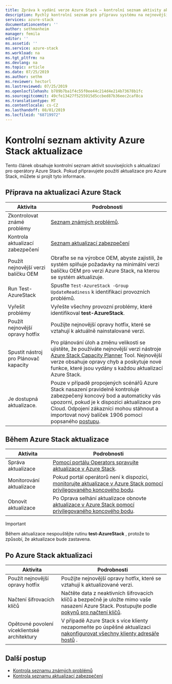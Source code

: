 ```yaml
---
title: Zpráva k vydání verze Azure Stack – kontrolní seznam aktivity aktualizace | Microsoft Docs
description: Rychlý kontrolní seznam pro přípravu systému na nejnovější aktualizaci Azure Stack.
services: azure-stack
documentationcenter: ''
author: sethmanheim
manager: femila
editor: ''
ms.assetid: ''
ms.service: azure-stack
ms.workload: na
ms.tgt_pltfrm: na
ms.devlang: na
ms.topic: article
ms.date: 07/25/2019
ms.author: sethm
ms.reviewer: hectorl
ms.lastreviewed: 07/25/2019
ms.openlocfilehash: b789b7ba1f4c55f0ee44c214d4e214b73678b1fc
ms.sourcegitcommit: 49cfe13427f5255915d5ccbed87b36eec2caf8ca
ms.translationtype: MT
ms.contentlocale: cs-CZ
ms.lasthandoff: 08/01/2019
ms.locfileid: "68719972"
---
```

# <a name="azure-stack-update-activity-checklist"></a>Kontrolní seznam aktivity Azure Stack aktualizace

Tento článek obsahuje kontrolní seznam aktivit souvisejících s aktualizací pro operátory Azure Stack. Pokud připravujete použití aktualizace pro Azure Stack, můžete si projít tyto informace.

## <a name="prepare-for-azure-stack-update"></a>Příprava na aktualizaci Azure Stack

| Aktivita                     | Podrobnosti                                                   |
|------------------------------|-----------------------------------------------------------|
| Zkontrolovat známé problémy     | [Seznam známých problémů](azure-stack-release-notes-known-issues-1907.md).                |
| Kontrola aktualizací zabezpečení | [Seznam aktualizací zabezpečení](azure-stack-release-notes-security-updates-1907.md)      |
| Použít nejnovější verzi balíčku OEM | Obraťte se na výrobce OEM, abyste zajistili, že systém splňuje požadavky na minimální verzi balíčku OEM pro verzi Azure Stack, na kterou se systém aktualizuje. |
| Run Test-AzureStack     | Spusťte `Test-AzureStack -Group UpdateReadiness` k identifikaci provozních problémů.      |
| Vyřešit problémy          | Vyřešte všechny provozní problémy, které identifikoval **test-AzureStack**.                |
| Použít nejnovější opravy hotfix   | Použijte nejnovější opravy hotfix, které se vztahují k aktuálně nainstalované verzi.         |
| Spustit nástroj pro Plánovač kapacity   | Pro plánování úloh a změnu velikosti se ujistěte, že používáte nejnovější verzi nástroje [Azure Stack Capacity Planner](https://aka.ms/azstackcapacityplanner) Tool. Nejnovější verze obsahuje opravy chyb a poskytuje nové funkce, které jsou vydány s každou aktualizací Azure Stack. |
| Je dostupná aktualizace.        | Pouze v případě propojených scénářů Azure Stack nasazení pravidelně kontroluje zabezpečený koncový bod a automaticky vás upozorní, pokud je k dispozici aktualizace pro Cloud. Odpojení zákazníci mohou stáhnout a importovat nový balíček 1906 pomocí popsaného [postupu](azure-stack-apply-updates.md). |


## <a name="during-azure-stack-update"></a>Během Azure Stack aktualizace

| Aktivita              | Podrobnosti                                                                          |
|-----------------------|----------------------------------------------------------------------------------|
| Správa aktualizace         | [Pomocí portálu Operators spravujte aktualizace v Azure Stack](azure-stack-updates.md). |
| Monitorování aktualizace        | Pokud portál operátorů není k dispozici, [monitorujte aktualizace v Azure Stack pomocí privilegovaného koncového bodu](azure-stack-monitor-update.md). |
| Obnovit aktualizace            | Po Oprava selhání aktualizace obnovte [aktualizace v Azure Stack pomocí privilegovaného koncového bodu](azure-stack-monitor-update.md). |

> [!IMPORTANT]  
> Během aktualizace nespouštějte rutinu **test-AzureStack** , protože to způsobí, že aktualizace bude zastavena.

## <a name="after-azure-stack-update"></a>Po Azure Stack aktualizaci

| Aktivita              | Podrobnosti                                                                          |
|-----------------------|----------------------------------------------------------------------------------|
| Použít nejnovější opravy hotfix | Použijte nejnovější opravy hotfix, které se vztahují k aktualizované verzi.                          |
| Načtení šifrovacích klíčů | Načtěte data z neaktivních šifrovacích klíčů a bezpečně je uložte mimo vaše nasazení Azure Stack. Postupujte podle [pokynů pro načtení klíčů](azure-stack-security-bitlocker.md). |
| Opětovné povolení víceklientské architektury | V případě Azure Stack s více klienty nezapomeňte po úspěšné aktualizaci [nakonfigurovat všechny klienty adresáře hostů](https://docs.microsoft.com/azure-stack/operator/azure-stack-enable-multitenancy#configure-guest-directory) . |

## <a name="next-steps"></a>Další postup

- [Kontrola seznamu známých problémů](azure-stack-release-notes-known-issues-1907.md)
- [Kontrola seznamu aktualizací zabezpečení](azure-stack-release-notes-security-updates-1907.md)
